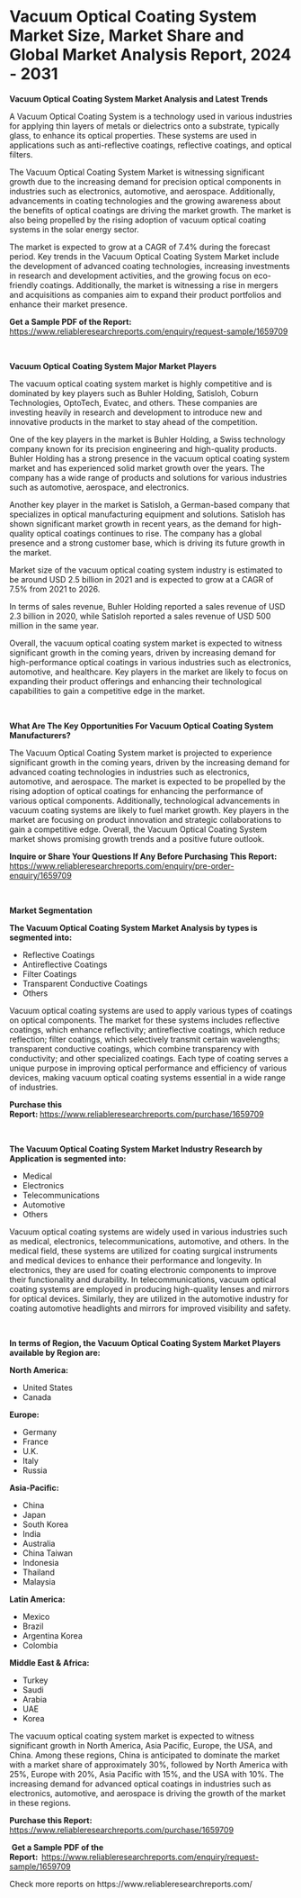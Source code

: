 <p><h1>Vacuum Optical Coating System Market Size, Market Share and Global Market Analysis Report, 2024 - 2031</h1></p><p><strong>Vacuum Optical Coating System Market Analysis and Latest Trends</strong></p>
<p><p>A Vacuum Optical Coating System is a technology used in various industries for applying thin layers of metals or dielectrics onto a substrate, typically glass, to enhance its optical properties. These systems are used in applications such as anti-reflective coatings, reflective coatings, and optical filters.</p><p>The Vacuum Optical Coating System Market is witnessing significant growth due to the increasing demand for precision optical components in industries such as electronics, automotive, and aerospace. Additionally, advancements in coating technologies and the growing awareness about the benefits of optical coatings are driving the market growth. The market is also being propelled by the rising adoption of vacuum optical coating systems in the solar energy sector.</p><p>The market is expected to grow at a CAGR of 7.4% during the forecast period. Key trends in the Vacuum Optical Coating System Market include the development of advanced coating technologies, increasing investments in research and development activities, and the growing focus on eco-friendly coatings. Additionally, the market is witnessing a rise in mergers and acquisitions as companies aim to expand their product portfolios and enhance their market presence.</p></p>
<p><strong>Get a Sample PDF of the Report:&nbsp;</strong> <a href="https://www.reliableresearchreports.com/enquiry/request-sample/1659709">https://www.reliableresearchreports.com/enquiry/request-sample/1659709</a></p>
<p>&nbsp;</p>
<p><strong>Vacuum Optical Coating System Major Market Players</strong></p>
<p><p>The vacuum optical coating system market is highly competitive and is dominated by key players such as Buhler Holding, Satisloh, Coburn Technologies, OptoTech, Evatec, and others. These companies are investing heavily in research and development to introduce new and innovative products in the market to stay ahead of the competition. </p><p>One of the key players in the market is Buhler Holding, a Swiss technology company known for its precision engineering and high-quality products. Buhler Holding has a strong presence in the vacuum optical coating system market and has experienced solid market growth over the years. The company has a wide range of products and solutions for various industries such as automotive, aerospace, and electronics.</p><p>Another key player in the market is Satisloh, a German-based company that specializes in optical manufacturing equipment and solutions. Satisloh has shown significant market growth in recent years, as the demand for high-quality optical coatings continues to rise. The company has a global presence and a strong customer base, which is driving its future growth in the market.</p><p>Market size of the vacuum optical coating system industry is estimated to be around USD 2.5 billion in 2021 and is expected to grow at a CAGR of 7.5% from 2021 to 2026.</p><p>In terms of sales revenue, Buhler Holding reported a sales revenue of USD 2.3 billion in 2020, while Satisloh reported a sales revenue of USD 500 million in the same year.</p><p>Overall, the vacuum optical coating system market is expected to witness significant growth in the coming years, driven by increasing demand for high-performance optical coatings in various industries such as electronics, automotive, and healthcare. Key players in the market are likely to focus on expanding their product offerings and enhancing their technological capabilities to gain a competitive edge in the market.</p></p>
<p>&nbsp;</p>
<p><strong>What Are The Key Opportunities For Vacuum Optical Coating System Manufacturers?</strong></p>
<p><p>The Vacuum Optical Coating System market is projected to experience significant growth in the coming years, driven by the increasing demand for advanced coating technologies in industries such as electronics, automotive, and aerospace. The market is expected to be propelled by the rising adoption of optical coatings for enhancing the performance of various optical components. Additionally, technological advancements in vacuum coating systems are likely to fuel market growth. Key players in the market are focusing on product innovation and strategic collaborations to gain a competitive edge. Overall, the Vacuum Optical Coating System market shows promising growth trends and a positive future outlook.</p></p>
<p><strong>Inquire or Share Your Questions If Any Before Purchasing This Report:</strong> <a href="https://www.reliableresearchreports.com/enquiry/pre-order-enquiry/1659709">https://www.reliableresearchreports.com/enquiry/pre-order-enquiry/1659709</a></p>
<p>&nbsp;</p>
<p><strong>Market Segmentation</strong></p>
<p><strong>The Vacuum Optical Coating System Market Analysis by types is segmented into:</strong></p>
<p><ul><li>Reflective Coatings</li><li>Antireflective Coatings</li><li>Filter Coatings</li><li>Transparent Conductive Coatings</li><li>Others</li></ul></p>
<p><p>Vacuum optical coating systems are used to apply various types of coatings on optical components. The market for these systems includes reflective coatings, which enhance reflectivity; antireflective coatings, which reduce reflection; filter coatings, which selectively transmit certain wavelengths; transparent conductive coatings, which combine transparency with conductivity; and other specialized coatings. Each type of coating serves a unique purpose in improving optical performance and efficiency of various devices, making vacuum optical coating systems essential in a wide range of industries.</p></p>
<p><strong>Purchase this Report:&nbsp;</strong><a href="https://www.reliableresearchreports.com/purchase/1659709">https://www.reliableresearchreports.com/purchase/1659709</a></p>
<p>&nbsp;</p>
<p><strong>The Vacuum Optical Coating System Market Industry Research by Application is segmented into:</strong></p>
<p><ul><li>Medical</li><li>Electronics</li><li>Telecommunications</li><li>Automotive</li><li>Others</li></ul></p>
<p><p>Vacuum optical coating systems are widely used in various industries such as medical, electronics, telecommunications, automotive, and others. In the medical field, these systems are utilized for coating surgical instruments and medical devices to enhance their performance and longevity. In electronics, they are used for coating electronic components to improve their functionality and durability. In telecommunications, vacuum optical coating systems are employed in producing high-quality lenses and mirrors for optical devices. Similarly, they are utilized in the automotive industry for coating automotive headlights and mirrors for improved visibility and safety.</p></p>
<p>&nbsp;</p>
<p><strong>In terms of Region, the Vacuum Optical Coating System Market Players available by Region are:</strong></p>
<p>
    <p> <strong> North America: </strong>
        <ul>
            <li>United States</li>
            <li>Canada</li>
        </ul>
        </p> 
    <p> <strong> Europe: </strong>
        <ul>
            <li>Germany</li>
            <li>France</li>
            <li>U.K.</li>
            <li>Italy</li>
            <li>Russia</li>
        </ul>
        </p> 
    <p> <strong> Asia-Pacific: </strong>
        <ul>
            <li>China</li>
            <li>Japan</li>
            <li>South Korea</li>
            <li>India</li>
            <li>Australia</li>
            <li>China Taiwan</li>
            <li>Indonesia</li>
            <li>Thailand</li>
            <li>Malaysia</li>
        </ul>
        </p> 
    <p> <strong> Latin America: </strong>
        <ul>
            <li>Mexico</li>
            <li>Brazil</li>
            <li>Argentina Korea</li>
            <li>Colombia</li>
        </ul>
        </p> 
    <p> <strong> Middle East & Africa: </strong>
        <ul>
            <li>Turkey</li>
            <li>Saudi</li>
            <li>Arabia</li>
            <li>UAE</li>
            <li>Korea</li>
        </ul>
    </p>
    </p>
<p><p>The vacuum optical coating system market is expected to witness significant growth in North America, Asia Pacific, Europe, the USA, and China. Among these regions, China is anticipated to dominate the market with a market share of approximately 30%, followed by North America with 25%, Europe with 20%, Asia Pacific with 15%, and the USA with 10%. The increasing demand for advanced optical coatings in industries such as electronics, automotive, and aerospace is driving the growth of the market in these regions.</p></p>
<p><strong>Purchase this Report: </strong><a href="https://www.reliableresearchreports.com/purchase/1659709">https://www.reliableresearchreports.com/purchase/1659709</a></p>
<p>&nbsp;<strong>Get a Sample PDF of the Report:&nbsp;&nbsp;</strong><a href="https://www.reliableresearchreports.com/enquiry/request-sample/1659709">https://www.reliableresearchreports.com/enquiry/request-sample/1659709</a></p>
<p><strong></strong></p>
<p>Check more reports on https://www.reliableresearchreports.com/</p>